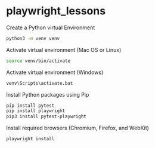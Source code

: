# playwright_lessons


Create a Python virtual Environment


```bash
python3 -m venv venv
```

Activate virtual environment (Mac OS or Linux)

```bash
source venv/bin/activate
```

Activate virtual environment (Windows)

```bash
venv\Scripts\activate.bat
```

Install Python packages using Pip

```bash
pip install pytest
pip install playwright
pip3 install pytest-playwright
```

Install required browsers (Chromium, Firefox, and WebKit)
```bash
playwright install
```

